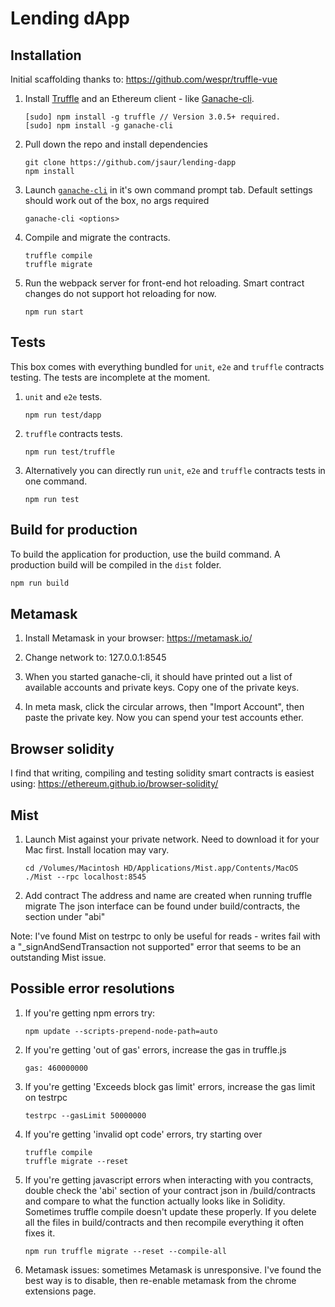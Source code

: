# Lending dApp

## Installation

Initial scaffolding thanks to: https://github.com/wespr/truffle-vue

1. Install [Truffle](http://truffleframework.com) and an Ethereum client - like [Ganache-cli](https://github.com/trufflesuite/ganache-cli).
	```
	[sudo] npm install -g truffle // Version 3.0.5+ required.
	[sudo] npm install -g ganache-cli
	```

2. Pull down the repo and install dependencies
	```
	git clone https://github.com/jsaur/lending-dapp
	npm install
	```

3. Launch [`ganache-cli`](https://github.com/trufflesuite/ganache-cli) in it's own command prompt tab. Default settings should work out of the box, no <options> args required
	```
	ganache-cli <options>
	```

4. Compile and migrate the contracts.
	```
	truffle compile
	truffle migrate
	``` 

4. Run the webpack server for front-end hot reloading. Smart contract changes do not support hot reloading for now.
	```
	npm run start
	```
    
## Tests
This box comes with everything bundled for `unit`, `e2e` and `truffle` contracts testing. The tests are incomplete at the moment.

1. `unit` and `e2e` tests.
	```
	npm run test/dapp
	```

2. `truffle` contracts tests.
	```
	npm run test/truffle
	```

3. Alternatively you can directly run `unit`, `e2e` and `truffle` contracts tests in one command.
	```
	npm run test
	```

## Build for production
To build the application for production, use the build command. A production build will be compiled in the `dist` folder.
```javascript
npm run build
```

## Metamask

1. Install Metamask in your browser: https://metamask.io/

2. Change network to: 127.0.0.1:8545

3. When you started ganache-cli, it should have printed out a list of available accounts and private keys. Copy one of the private keys.

4. In meta mask, click the circular arrows, then "Import Account", then paste the private key. Now you can spend your test accounts ether.

## Browser solidity

I find that writing, compiling and testing solidity smart contracts is easiest using: https://ethereum.github.io/browser-solidity/

## Mist

1. Launch Mist against your private network. Need to download it for your Mac first. Install location may vary.
	```
	cd /Volumes/Macintosh HD/Applications/Mist.app/Contents/MacOS
	./Mist --rpc localhost:8545
	```

2. Add contract
	The address and name are created when running truffle migrate
	The json interface can be found under build/contracts, the section under "abi"

Note: I've found Mist on testrpc to only be useful for reads - writes fail with a "_signAndSendTransaction not supported" error that seems to be an outstanding Mist issue.

## Possible error resolutions

1. If you're getting npm errors try:
	```
	npm update --scripts-prepend-node-path=auto
	```

2. If you're getting 'out of gas' errors, increase the gas in truffle.js 
	```
	gas: 460000000
	```

3. If you're getting 'Exceeds block gas limit' errors, increase the gas limit on testrpc
	```
	testrpc --gasLimit 50000000
	```

4. If you're getting 'invalid opt code' errors, try starting over
	```
	truffle compile
	truffle migrate --reset
	```

5. If you're getting javascript errors when interacting with you contracts, double check the 'abi' section of your contract json in /build/contracts and compare to what the function actually looks like in Solidity. Sometimes truffle compile doesn't update these properly. If you delete all the files in build/contracts and then recompile everything it often fixes it.
	```
	npm run truffle migrate --reset --compile-all
	```
6. Metamask issues: sometimes Metamask is unresponsive. I've found the best way is to disable, then re-enable metamask from the chrome extensions page.

